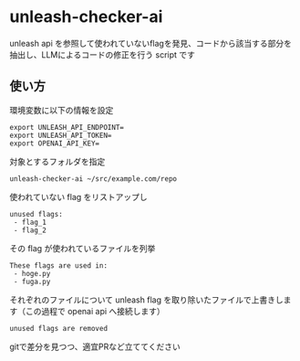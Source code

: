 # unleash-checker-ai

unleash api を参照して使われていないflagを発見、コードから該当する部分を抽出し、LLMによるコードの修正を行う script です

## 使い方

環境変数に以下の情報を設定

```
export UNLEASH_API_ENDPOINT=
export UNLEASH_API_TOKEN=
export OPENAI_API_KEY=
```

対象とするフォルダを指定

```
unleash-checker-ai ~/src/example.com/repo
```

使われていない flag をリストアップし

```
unused flags:
 - flag_1
 - flag_2
```

その flag が使われているファイルを列挙

```
These flags are used in:
 - hoge.py
 - fuga.py
```

それぞれのファイルについて unleash flag を取り除いたファイルで上書きします（この過程で openai api へ接続します）

```
unused flags are removed 
```

gitで差分を見つつ、適宜PRなど立ててください
